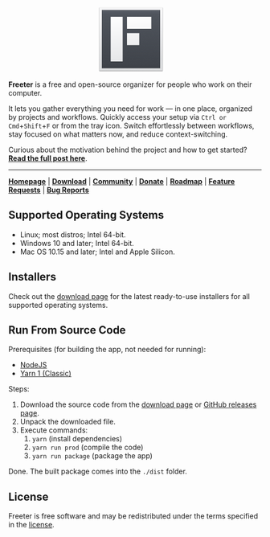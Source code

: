 <p align="center"><img src="https://raw.githubusercontent.com/FreeterApp/Freeter/master/resources/linux/freeter-icons/256x256.png" style="margin-right: 16px; width: 128px; height: 128px"/></p>

**Freeter** is a free and open-source organizer for people who work on their computer.

It lets you gather everything you need for work — in one place, organized by projects and workflows. Quickly access your setup via `Ctrl or Cmd`+`Shift`+`F` or from the tray icon.
Switch effortlessly between workflows, stay focused on what matters now, and reduce context-switching.

Curious about the motivation behind the project and how to get started? [**Read the full post here**][story].

---

[**Homepage**][home] | [**Download**][download] | [**Community**][community] | [**Donate**][donate] | [**Roadmap**][roadmap] | [**Feature Requests**][featurerequests] | [**Bug Reports**][bugreports]

## Supported Operating Systems

- Linux; most distros; Intel 64-bit.
- Windows 10 and later; Intel 64-bit.
- Mac OS 10.15 and later; Intel and Apple Silicon.

## Installers

Check out the [download page][download] for the latest ready-to-use installers for all supported operating systems.

## Run From Source Code

Prerequisites (for building the app, not needed for running):
- [NodeJS](https://nodejs.org/en)
- [Yarn 1 (Classic)](https://classic.yarnpkg.com/lang/en/)

Steps:
1. Download the source code from the [download page][download] or [GitHub releases page](https://github.com/FreeterApp/Freeter/releases).
2. Unpack the downloaded file.
3. Execute commands:
    1. `yarn` (install dependencies)
    2. `yarn run prod` (compile the code)
    3. `yarn run package` (package the app)

Done. The built package comes into the `./dist` folder.

## License

Freeter is free software and may be redistributed under the terms specified in the [license].

[home]: https://freeter.io/
[download]: https://freeter.io/download
[community]: https://community.freeter.io/
[donate]: https://freeter.io/sponsor
[roadmap]: https://community.freeter.io/topic/2/planned-features
[featurerequests]: https://community.freeter.io/category/6/feature-requests
[bugreports]: https://community.freeter.io/category/7/bug-reports
[story]: https://community.freeter.io/topic/14/how-i-boosted-my-productivity-while-working-on-multiple-projects
[license]: https://github.com/FreeterApp/Freeter/blob/master/COPYING
